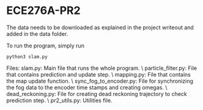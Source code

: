 # ECE276A-PR2

The data needs to be downloaded as explained in the project writeout and added in the data folder. 

To run the program, simply run 

`python3 slam.py`

Files: 
slam.py: Main file that runs the whole program. \\
particle_filter.py: File that contains prediction and update step. \\
mapping.py: File that contains the map update function. \\
sync_fog_to_encoder.py: File for synchronizing the fog data to the encoder time stamps and creating omegas. \\
dead_reckoning.py: File for creating dead reckoning trajectory to check prediction step. \\
pr2_utils.py: Utilities file. 
